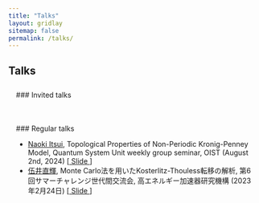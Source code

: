 ```yaml
---
title: "Talks"
layout: gridlay
sitemap: false
permalink: /talks/
---
```


<style>
.btn{
    margin-bottom:5px;
    padding-top:1px;
    padding-bottom:1px;
    padding-left:15px;
    padding-right:15px;
}
.jumbotron{
    padding:3%;
    padding-bottom:10px;
    padding-top:10px;
    margin-top:10px;
    margin-bottom:30px;
}
</style>

## Talks

<div class="jumbotron">
### Invited talks

</div>

<div class="jumbotron">
### Regular talks
<ul>
    <li> <u>Naoki Itsui</u>, Topological Properties of Non-Periodic Kronig-Penney Model, Quantum System Unit weekly group seminar, OIST (August 2nd, 2024)
    [<a href="..\papers\OIST_Research_Slide.pdf" target="_blank">
        Slide
    </a>]
    </li>
     <li> <u>伍井直輝</u>, Monte Carlo法を用いたKosterlitz-Thouless転移の解析, 第6 回サマーチャレンジ世代間交流会, 高エネルギー加速器研究機構 (2023年2月24日)
     [<a href="..\papers\SummerChallengeTalk_KT_transition_.pdf" target="_blank">
        Slide
    </a>]
    </li>
</ul>
</div>
